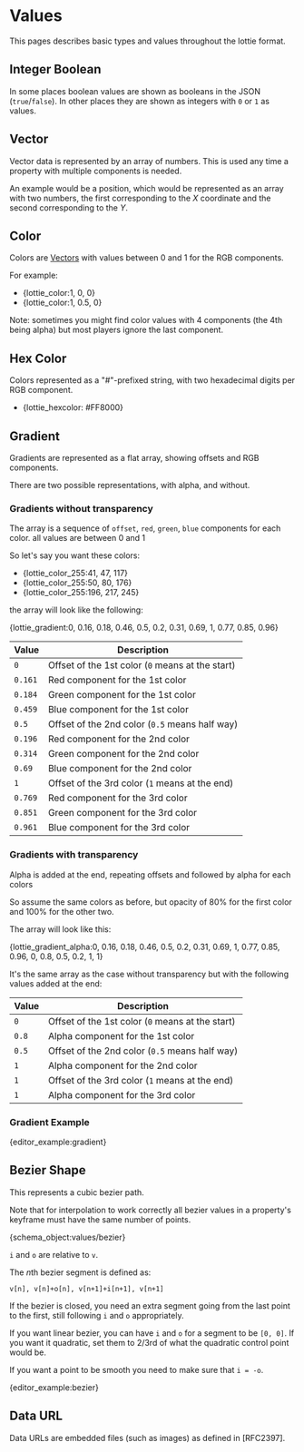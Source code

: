 # Values

This pages describes basic types and values throughout the lottie format.


<h2 id="int-boolean">Integer Boolean</h2>

In some places boolean values are shown as booleans in the JSON (`true`/`false`).
In other places they are shown as integers with `0` or `1` as values.

<h2 id="vector">Vector</h2>

Vector data is represented by an array of numbers.
This is used any time a property with multiple components is needed.

An example would be a position, which would be represented as an array
with two numbers, the first corresponding to the _X_ coordinate and the
second corresponding to the _Y_.

<h2 id="color">Color</h2>

Colors are [Vectors](#vector) with values between 0 and 1 for the RGB components.

For example:

* {lottie_color:1, 0, 0}
* {lottie_color:1, 0.5, 0}

Note: sometimes you might find color values with 4 components (the 4th being alpha)
but most players ignore the last component.

<h2 id="hexcolor">Hex Color</h2>
Colors represented as a "#"-prefixed string, with two hexadecimal digits per
RGB component.

* {lottie_hexcolor: #FF8000}


<h2 id="gradient">Gradient</h2>

Gradients are represented as a flat array, showing offsets and RGB components.

There are two possible representations, with alpha, and without.

### Gradients without transparency

The array is a sequence of `offset`, `red`, `green`, `blue` components for each
color. all values are between 0 and 1

So let's say you want these colors:

* {lottie_color_255:41, 47, 117}
* {lottie_color_255:50, 80, 176}
* {lottie_color_255:196, 217, 245}

the array will look like the following:

{lottie_gradient:0, 0.16, 0.18, 0.46, 0.5, 0.2, 0.31, 0.69, 1, 0.77, 0.85, 0.96}

| Value     | Description |
|-----------|---|
| `0`       | Offset of the 1st color (`0` means at the start) |
| `0.161`   | Red component for the 1st color |
| `0.184`   | Green component for the 1st color |
| `0.459`   | Blue component for the 1st color |
| `0.5`     | Offset of the 2nd color (`0.5` means half way) |
| `0.196`   | Red component for the 2nd color |
| `0.314`   | Green component for the 2nd color |
| `0.69`    | Blue component for the 2nd color |
| `1`       | Offset of the 3rd color (`1` means at the end) |
| `0.769`   | Red component for the 3rd color |
| `0.851`   | Green component for the 3rd color |
| `0.961`   | Blue component for the 3rd color |

### Gradients with transparency

Alpha is added at the end, repeating offsets and followed by alpha for each colors

So assume the same colors as before, but opacity of 80% for the first color and 100% for the other two.

The array will look like this:

{lottie_gradient_alpha:0, 0.16, 0.18, 0.46, 0.5, 0.2, 0.31, 0.69, 1, 0.77, 0.85, 0.96, 0, 0.8, 0.5, 0.2, 1, 1}

It's the same array as the case without transparency but with the following values added at the end:


| Value     | Description |
|-----------|---|
| `0`       | Offset of the 1st color (`0` means at the start) |
| `0.8`     | Alpha component for the 1st color |
| `0.5`     | Offset of the 2nd color (`0.5` means half way) |
| `1`       | Alpha component for the 2nd color |
| `1`       | Offset of the 3rd color (`1` means at the end) |
| `1`       | Alpha component for the 3rd color |

### Gradient Example

{editor_example:gradient}


<h2 id="bezier">Bezier Shape</h2>

This represents a cubic bezier path.

Note that for interpolation to work correctly all bezier values in a property's keyframe must have the same number of points.

{schema_object:values/bezier}

`i` and `o` are relative to `v`.

The <em>n</em>th bezier segment is defined as:

```
v[n], v[n]+o[n], v[n+1]+i[n+1], v[n+1]
```

If the bezier is closed, you need an extra segment going from the last point to the first, still following `i` and `o` appropriately.

If you want linear bezier, you can have `i` and `o` for a segment to be `[0, 0]`.
If you want it quadratic, set them to 2/3rd of what the quadratic control point would be.

If you want a point to be smooth you need to make sure that `i = -o`.

{editor_example:bezier}

<h2 id="data-url">Data URL</h2>

Data URLs are embedded files (such as images) as defined in [RFC2397].
